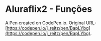 # Aluraflix2 - Funções

A Pen created on CodePen.io. Original URL: [https://codepen.io/j_reitz/pen/BapLYbg](https://codepen.io/j_reitz/pen/BapLYbg).


